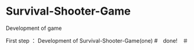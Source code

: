 # Survival-Shooter-Game
Development of game

First step ： Development of Survival-Shooter-Game(one)  #　done!　＃
